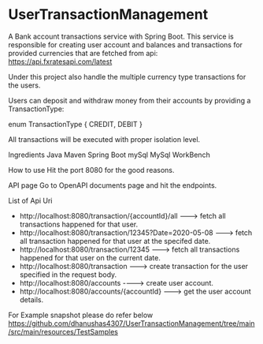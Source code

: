 # UserTransactionManagement
A Bank account transactions service with Spring Boot. This service is responsible for creating user account and balances and transactions for provided currencies that are fetched from api:
https://api.fxratesapi.com/latest

Under this project also handle the multiple currency type transactions for the users.

Users can deposit and withdraw money from their accounts by providing a TransactionType:

enum TransactionType 
{
CREDIT, DEBIT
}

All transactions will be executed with proper isolation level.

Ingredients
Java
Maven 
Spring Boot
mySql
MySql WorkBench

How to use
Hit the port 8080 for the good reasons.

API page
Go to OpenAPI documents page and hit the endpoints.

List of Api Uri
* http://localhost:8080/transaction/{accountId}/all ---> fetch all transactions happened for that user.
* http://localhost:8080/transaction/12345?Date=2020-05-08  ---> fetch all transaction happened for that user at the specifed date.
* http://localhost:8080/transaction/12345  ---> fetch all transactions happened for that user on the current date.
* http://localhost:8080/transaction ---> create transaction for the user specified in the request body.
* http://localhost:8080/accounts  ----> create user account.
* http://localhost:8080/accounts/{accountId}  ---> get the user account details.


For Example snapshot please do refer below 
https://github.com/dhanushas4307/UserTransactionManagement/tree/main/src/main/resources/TestSamples
